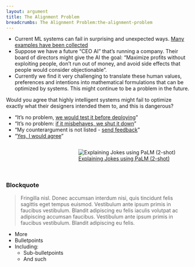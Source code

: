 ```yaml
---
layout: argument
title: The Alignment Problem
breadcrumbs: The Alignment Problem:the-alignment-problem
---
```


* Current ML systems can fail in surprising and unexpected ways. [Many examples have been collected](https://docs.google.com/spreadsheets/d/e/2PACX-1vRPiprOaC3HsCf5Tuum8bRfzYUiKLRqJmbOoC-32JorNdfyTiRRsR7Ea5eWtvsWzuxo8bjOxCG84dAg/pubhtml)
* Suppose we have a future “CEO AI” that’s running a company. Their board of directors might give the AI the goal: “Maximize profits without exploiting people, don’t run out of money, and avoid side effects that people would consider objectionable”.
* Currently we find it very challenging to translate these human values, preferences and intentions into mathematical formulations that can be optimized by systems. This might continue to be a problem in the future. 

Would you agree that highly intelligent systems might fail to optimize exactly what their designers intended them to, and this is dangerous?

* “It’s no problem, [we would test it before deploying](/test-before-deploying)”
* “It’s no problem: [if it misbehaves, we shut it down](/we-shut-it-down)”
* “My counterargument is not listed - [send feedback](#feedback)”
* “[Yes, I would agree](/instrumental-incentives)”

<figure style="float: right">
  <img src="{% link assets/images/palm.png %}" alt="Explaining Jokes using PaLM (2-shot)" />
  <figcaption><a href="https://storage.googleapis.com/pathways-language-model/PaLM-paper.pdf">Explaining Jokes using PaLM (2-shot)</a></figcaption>
</figure>

<div style="clear:both">&nbsp;</div>

<h3>Blockquote</h3>
<blockquote>Fringilla nisl. Donec accumsan interdum nisi, quis tincidunt felis sagittis eget tempus euismod. Vestibulum ante ipsum primis in faucibus vestibulum. Blandit adipiscing eu felis iaculis volutpat ac adipiscing accumsan faucibus. Vestibulum ante ipsum primis in faucibus vestibulum. Blandit adipiscing eu felis.</blockquote>

* More
* Bulletpoints
* Including:
  * Sub-bulletpoints
  * And such
